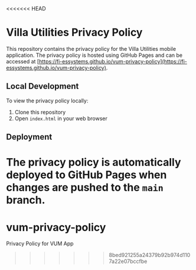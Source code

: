 <<<<<<< HEAD
# Villa Utilities Privacy Policy

This repository contains the privacy policy for the Villa Utilities mobile application. The privacy policy is hosted using GitHub Pages and can be accessed at [https://fi-essystems.github.io/vum-privacy-policy](https://fi-essystems.github.io/vum-privacy-policy).

## Local Development

To view the privacy policy locally:
1. Clone this repository
2. Open `index.html` in your web browser

## Deployment

The privacy policy is automatically deployed to GitHub Pages when changes are pushed to the `main` branch.
=======
# vum-privacy-policy
Privacy Policy for VUM App
>>>>>>> 8bed921255a24379b92b974d1107a22e07bccfbe
